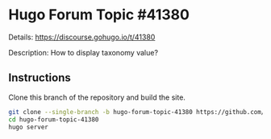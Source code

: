 # Hugo Forum Topic #41380

Details: <https://discourse.gohugo.io/t/41380>

Description: How to display taxonomy value?

## Instructions

Clone this branch of the repository and build the site.

```bash
git clone --single-branch -b hugo-forum-topic-41380 https://github.com/jmooring/hugo-testing hugo-forum-topic-41380
cd hugo-forum-topic-41380
hugo server
```
